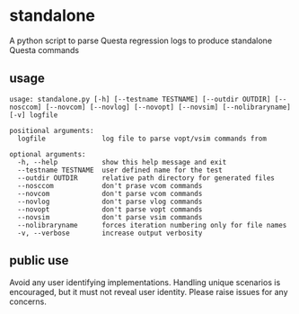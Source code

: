 # standalone
A python script to parse Questa regression logs to produce standalone Questa commands

## usage
```
usage: standalone.py [-h] [--testname TESTNAME] [--outdir OUTDIR] [--nosccom] [--novcom] [--novlog] [--novopt] [--novsim] [--nolibraryname] [-v] logfile

positional arguments:
  logfile              log file to parse vopt/vsim commands from

optional arguments:
  -h, --help           show this help message and exit
  --testname TESTNAME  user defined name for the test
  --outdir OUTDIR      relative path directory for generated files
  --nosccom            don't prase vcom commands
  --novcom             don't parse vcom commands
  --novlog             don't parse vlog commands
  --novopt             don't parse vopt commands
  --novsim             don't parse vsim commands
  --nolibraryname      forces iteration numbering only for file names
  -v, --verbose        increase output verbosity
```
## public use
Avoid any user identifying implementations. Handling unique scenarios is encouraged, but it must not reveal user identity. Please raise issues for any concerns.
